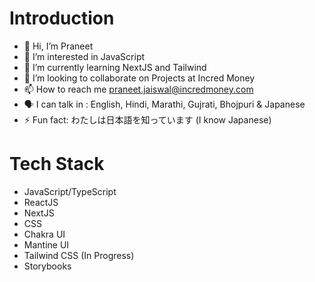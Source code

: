 # Introduction
- 👋 Hi, I’m Praneet
- 👀 I’m interested in JavaScript
- 🌱 I’m currently learning NextJS and Tailwind
- 💞️ I’m looking to collaborate on Projects at Incred Money
- 📫 How to reach me praneet.jaiswal@incredmoney.com
- 🗣 I can talk in : English, Hindi, Marathi, Gujrati, Bhojpuri & Japanese 
- ⚡ Fun fact: わたしは日本語を知っています (I know Japanese)

# Tech Stack
- JavaScript/TypeScript
- ReactJS
- NextJS
- CSS
- Chakra UI
- Mantine UI
- Tailwind CSS (In Progress)
- Storybooks
<!---
PraneetJ-Incred/PraneetJ-Incred is a ✨ special ✨ repository because its `README.md` (this file) appears on your GitHub profile.
You can click the Preview link to take a look at your changes.
--->
